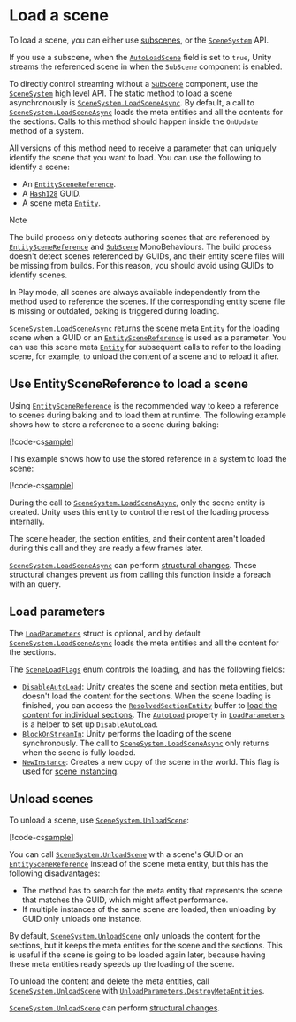 # Load a scene

To load a scene, you can either use [subscenes](conversion-subscenes.md), or the [`SceneSystem`](xref:Unity.Scenes.SceneSystem) API. 

If you use a subscene, when the [`AutoLoadScene`](xref:Unity.Scenes.SubScene.AutoLoadScene) field is set to `true`, Unity streams the referenced scene in when the `SubScene` component is enabled.

To directly control streaming without a [`SubScene`](xref:Unity.Scenes.SubScene) component, use the [`SceneSystem`](xref:Unity.Scenes.SceneSystem) high level API. The static method to load a scene asynchronously is [`SceneSystem.LoadSceneAsync`](xref:Unity.Scenes.SceneSystem.LoadSceneAsync*). By default, a call to [`SceneSystem.LoadSceneAsync`](xref:Unity.Scenes.SceneSystem.LoadSceneAsync*) loads the meta entities and all the contents for the sections. Calls to this method should happen inside the `OnUpdate` method of a system.

All versions of this method need to receive a parameter that can uniquely identify the scene that you want to load. You can use the following to identify a scene:

* An [`EntitySceneReference`](xref:Unity.Entities.Serialization.EntitySceneReference).
* A [`Hash128`](xref:Unity.Entities.Hash128) GUID.
* A scene meta [`Entity`](xref:Unity.Entities.Entity).

>[!NOTE]
>The build process only detects authoring scenes that are referenced by [`EntitySceneReference`](xref:Unity.Entities.Serialization.EntitySceneReference) and [`SubScene`](xref:Unity.Scenes.SubScene) MonoBehaviours. The build process doesn't detect scenes referenced by GUIDs, and their entity scene files will be missing from builds. For this reason, you should avoid using GUIDs to identify scenes.

In Play mode, all scenes are always available independently from the method used to reference the scenes. If the corresponding entity scene file is missing or outdated, baking is triggered during loading.

[`SceneSystem.LoadSceneAsync`](xref:Unity.Scenes.SceneSystem.LoadSceneAsync*) returns the scene meta [`Entity`](xref:Unity.Entities.Entity) for the loading scene when a GUID or an [`EntitySceneReference`](xref:Unity.Entities.Serialization.EntitySceneReference) is used as a parameter. You can use this scene meta [`Entity`](xref:Unity.Entities.Entity) for subsequent calls to refer to the loading scene, for example, to unload the content of a scene and to reload it after. 

## Use EntitySceneReference to load a scene

Using [`EntitySceneReference`](xref:Unity.Entities.Serialization.EntitySceneReference) is the recommended way to keep a reference to scenes during baking and to load them at runtime. The following example shows how to store a reference to a scene during baking:

[!code-cs[sample](../DocCodeSamples.Tests/StreamingExamples.cs#sceneloader_component)]

This example shows how to use the stored reference in a system to load the scene:

[!code-cs[sample](../DocCodeSamples.Tests/StreamingExamples.cs#sceneloadersystem)]

During the call to [`SceneSystem.LoadSceneAsync`](xref:Unity.Scenes.SceneSystem.LoadSceneAsync*), only the scene entity is created. Unity uses this entity to control the rest of the loading process internally. 

The scene header, the section entities, and their content aren't loaded during this call and they are ready a few frames later.

[`SceneSystem.LoadSceneAsync`](xref:Unity.Scenes.SceneSystem.LoadSceneAsync*) can perform [structural changes](concepts-structural-changes.md). These structural changes prevent us from calling this function inside a foreach with an query. 

## Load parameters

The [`LoadParameters`](xref:Unity.Scenes.SceneSystem.LoadParameters) struct is optional, and by default [`SceneSystem.LoadSceneAsync`](xref:Unity.Scenes.SceneSystem.LoadSceneAsync*) loads the meta entities and all the content for the sections.

The [`SceneLoadFlags`](xref:Unity.Entities.SceneLoadFlags) enum controls the loading, and has the following fields:

* [`DisableAutoLoad`](xref:Unity.Entities.SceneLoadFlags): Unity creates the scene and section meta entities, but doesn't load the content for the sections. When the scene loading is finished, you can access the [`ResolvedSectionEntity`](xref:Unity.Scenes.ResolvedSectionEntity) buffer to [load the content for individual sections](streaming-scene-sections.md#section-loading). The [`AutoLoad`](xref:Unity.Scenes.SceneSystem.LoadParameters.AutoLoad) property in [`LoadParameters`](xref:Unity.Scenes.SceneSystem.LoadParameters) is a helper to set up `DisableAutoLoad`.
* [`BlockOnStreamIn`](xref:Unity.Entities.SceneLoadFlags): Unity performs the loading of the scene synchronously. The call to [`SceneSystem.LoadSceneAsync`](xref:Unity.Scenes.SceneSystem.LoadSceneAsync*) only returns when the scene is fully loaded.
* [`NewInstance`](xref:Unity.Entities.SceneLoadFlags): Creates a new copy of the scene in the world. This flag is used for [scene instancing](streaming-scene-instancing.md#scene-instancing).

## Unload scenes

To unload a scene, use [`SceneSystem.UnloadScene`](xref:Unity.Scenes.SceneSystem.UnloadScene*):

[!code-cs[sample](../DocCodeSamples.Tests/StreamingExamples.cs#sceneloading_unloadscene)]

You can call [`SceneSystem.UnloadScene`](xref:Unity.Scenes.SceneSystem.UnloadScene*) with a scene's GUID or an [`EntitySceneReference`](xref:Unity.Entities.Serialization.EntitySceneReference) instead of the scene meta entity, but this has the following disadvantages:

* The method has to search for the meta entity that represents the scene that matches the GUID, which might affect performance.
* If multiple instances of the same scene are loaded, then unloading by GUID only unloads one instance.

By default, [`SceneSystem.UnloadScene`](xref:Unity.Scenes.SceneSystem.UnloadScene*) only unloads the content for the sections, but it keeps the meta entities for the scene and the sections. This is useful if the scene is going to be loaded again later, because having these meta entities ready speeds up the loading of the scene.

To unload the content and delete the meta entities, call [`SceneSystem.UnloadScene`](xref:Unity.Scenes.SceneSystem.UnloadScene*) with [`UnloadParameters.DestroyMetaEntities`](xref:Unity.Scenes.SceneSystem.UnloadParameters).    

[`SceneSystem.UnloadScene`](xref:Unity.Scenes.SceneSystem.UnloadScene*) can perform [structural changes](concepts-structural-changes.md).
